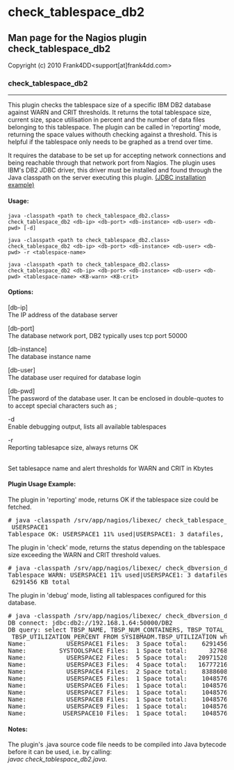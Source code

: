 # check_tablespace_db2

## Man page for the Nagios plugin check_tablespace_db2

Copyright (c) 2010 Frank4DD<support[at]frank4dd.com>

### check_tablespace_db2

* * *

This plugin checks the tablespace size of a specific IBM DB2 database against WARN and CRIT thresholds. It returns the total tablespace size, current size, space utilisation in percent and the number of data files belonging to this tablespace. The plugin can be called in 'reporting' mode, returning the space values withouth checking against a threshold. This is helpful if the tablespace only needs to be graphed as a trend over time.

It requires the database to be set up for accepting network connections and being reachable through that network port from Nagios. The plugin uses IBM's DB2 JDBC driver, this driver must be installed and found through the Java classpath on the server executing this plugin. [(JDBC installation example)](http://fm4dd.com/database/howto-install-IBMdb2-jdbc.htm)

#### Usage:

`java -classpath <path to check_tablespace_db2.class> check_tablespace_db2 <db-ip> <db-port> <db-instance> <db-user> <db-pwd> [-d]`  

`java -classpath <path to check_tablespace_db2.class> check_tablespace_db2 <db-ip> <db-port> <db-instance> <db-user> <db-pwd> -r <tablespace-name>`  

`java -classpath <path to check_tablespace_db2.class> check_tablespace_db2 <db-ip> <db-port> <db-instance> <db-user> <db-pwd> <tablespace-name> <KB-warn> <KB-crit>`

#### Options:

[db-ip]  
      The IP address of the database server

[db-port]  
      The database network port, DB2 typically uses tcp port 50000

[db-instance]  
      The database instance name

[db-user]  
      The database user required for database login

[db-pwd]  
      The password of the database user. It can be enclosed in double-quotes to to accept special characters such as ;

-d  
      Enable debugging output, lists all available tablespaces

-r <tablespace>  
      Reporting tablesapce size, always returns OK

<tablespace> <KB-warn> <KB-crit>  
      Set tablesapce name and alert thresholds for WARN and CRIT in Kbytes

#### Plugin Usage Example:

The plugin in 'reporting' mode, returns OK if the tablespace size could be fetched.

<pre># java -classpath /srv/app/nagios/libexec/ check_tablespace_db2 192.168.1.64 50000 DB2 db2admin "p@ssw0rd" -r
 USERSPACE1
Tablespace OK: USERSPACE1 11% used|USERSPACE1: 3 datafiles, used 732032 KB of 6291456 KB total</pre>

The plugin in 'check' mode, returns the status depending on the tablespace size exceeding the WARN and CRIT threshold values.

<pre># java -classpath /srv/app/nagios/libexec/ check_dbversion_db2 192.168.1.64 50000 DB2 db2admin "p@ssw0rd" USERSPACE1 732032 732034
Tablespace WARN: USERSPACE1 11% used|USERSPACE1: 3 datafiles, used 732032 KB of
 6291456 KB total</pre>

The plugin in 'debug' mode, listing all tablespaces configured for this database.

<pre># java -classpath /srv/app/nagios/libexec/ check_dbversion_db2 192.168.1.64 50000 DB2 db2admin "p@ssw0rd" -d
DB connect: jdbc:db2://192.168.1.64:50000/DB2
DB query: select TBSP_NAME, TBSP_NUM_CONTAINERS, TBSP_TOTAL_SIZE_KB, TBSP_USED_SIZE_KB,
 TBSP_UTILIZATION_PERCENT FROM SYSIBMADM.TBSP_UTILIZATION where TBSP_TOTAL_SIZE_KB > 0
Name:           USERSPACE1 Files:  3 Space total:    6291456 KB Space used:     732032 KB Space % used:  11 %
Name:         SYSTOOLSPACE Files:  1 Space total:      32768 KB Space used:       1776 KB Space % used:   5 %
Name:           USERSPACE2 Files:  5 Space total:   20971520 KB Space used:    1660416 KB Space % used:   7 %
Name:           USERSPACE3 Files:  4 Space total:   16777216 KB Space used:    2671616 KB Space % used:  15 %
Name:           USERSPACE4 Files:  2 Space total:    8388608 KB Space used:      29440 KB Space % used:   0 %
Name:           USERSPACE5 Files:  1 Space total:    1048576 KB Space used:        384 KB Space % used:   0 %
Name:           USERSPACE6 Files:  1 Space total:    1048576 KB Space used:      41600 KB Space % used:   3 %
Name:           USERSPACE7 Files:  1 Space total:    1048576 KB Space used:      53120 KB Space % used:   5 %
Name:           USERSPACE8 Files:  1 Space total:    1048576 KB Space used:      70016 KB Space % used:   6 %
Name:           USERSPACE9 Files:  1 Space total:    1048576 KB Space used:      77696 KB Space % used:   7 %
Name:          USERSPACE10 Files:  1 Space total:    1048576 KB Space used:     296448 KB Space % used:  28 %</pre>

#### Notes:

The plugin's .java source code file needs to be compiled into Java bytecode before it can be used, i.e. by calling:  
_javac check_tablespace_db2.java_.
